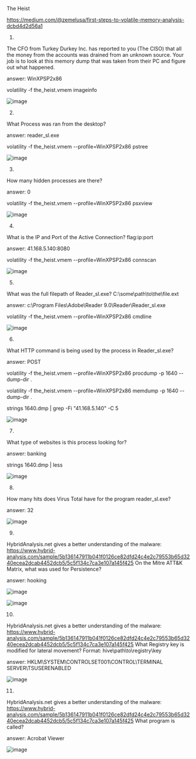 The Heist

https://medium.com/@zemelusa/first-steps-to-volatile-memory-analysis-dcbd4d2d56a1

1. 

The CFO from Turkey Durkey Inc. has reported to you (The CISO) that all the money from the accounts was drained from an unknown source. Your job is to look at this memory dump that was taken from their PC and figure out what happened.

answer: WinXPSP2x86

volatility -f the_heist.vmem imageinfo

![image](uploads/8b448115835c1b15aa0b131154bfa884/image.png)

2.

What Process was ran from the desktop?

answer: reader_sl.exe

volatility -f the_heist.vmem --profile=WinXPSP2x86 pstree

![image](uploads/81fcd6b18f11dc241a98aab908143905/image.png)

3.

How many hidden processes are there?

answer: 0

volatility -f the_heist.vmem --profile=WinXPSP2x86 psxview

![image](uploads/c398d5e2df8d599eb3ed9e4ba834ddd7/image.png)

4.

What is the IP and Port of the Active Connection? flag:ip:port

answer: 41.168.5.140:8080

volatility -f the_heist.vmem --profile=WinXPSP2x86 connscan

![image](uploads/8c11def3a80eba66c1c64e678327dd69/image.png)

5.

What was the full filepath of Reader_sl.exe? C:\some\path\to\the\file.ext

answer: c:\Program Files\Adobe\Reader 9.0\Reader\Reader_sl.exe

volatility -f the_heist.vmem --profile=WinXPSP2x86 cmdline

![image](uploads/b306da2f3267ff5fe159868b2e4042b9/image.png)

6.

What HTTP command is being used by the process in Reader_sl.exe?

answer: POST

volatility -f the_heist.vmem --profile=WinXPSP2x86 procdump -p 1640 --dump-dir .

volatility -f the_heist.vmem --profile=WinXPSP2x86 memdump -p 1640 --dump-dir .

strings 1640.dmp | grep -Fi "41.168.5.140" -C 5

![image](uploads/cfa605bd4f360a9802b4c3c53d642f22/image.png)

7.

What type of websites is this process looking for?

answer: banking

strings 1640.dmp | less

![image](uploads/2e5e41e736b12ae6cd027d54b838e23e/image.png)

8.

How many hits does Virus Total have for the program reader_sl.exe?

answer: 32

![image](uploads/56269a49bf3d69bd67fe4f0a67e954ad/image.png)

9.

HybridAnalysis.net gives a better understanding of the malware: https://www.hybrid-analysis.com/sample/5b136147911b041f0126ce82dfd24c4e2c79553b65d3240ecea2dcab4452dcb5/5c5f134c7ca3e107a145f425
On the Mitre ATT&K Matrix, what was used for Persistence?

answer: hooking

![image](uploads/ad11b969564c52950463164a4e7773c0/image.png)

![image](uploads/c04ae5a2826ecb9896683a0d259d1aa2/image.png)

10.

HybridAnalysis.net gives a better understanding of the malware: https://www.hybrid-analysis.com/sample/5b136147911b041f0126ce82dfd24c4e2c79553b65d3240ecea2dcab4452dcb5/5c5f134c7ca3e107a145f425
What Registry key is modified for lateral movement? Format: hive\path\to\registry\key

answer: HKLM\SYSTEM\CONTROLSET001\CONTROL\TERMINAL SERVER\TSUSERENABLED

![image](uploads/88e4476bd74eb528bca9f05764228f69/image.png)

11.

HybridAnalysis.net gives a better understanding of the malware: https://www.hybrid-analysis.com/sample/5b136147911b041f0126ce82dfd24c4e2c79553b65d3240ecea2dcab4452dcb5/5c5f134c7ca3e107a145f425
What program is called?

answer: Acrobat Viewer

![image](uploads/fe44e0edb42b0ef08dd528db6ef29550/image.png)